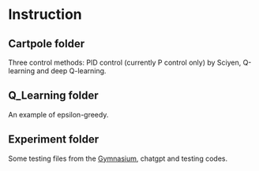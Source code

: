 # Instruction
## Cartpole folder
Three control methods: PID control (currently P control only) by Sciyen, Q-learning and deep Q-learning.

## Q_Learning folder
An example of epsilon-greedy.

## Experiment folder
Some testing files from the [Gymnasium](https://gymnasium.farama.org/), chatgpt and testing codes.
